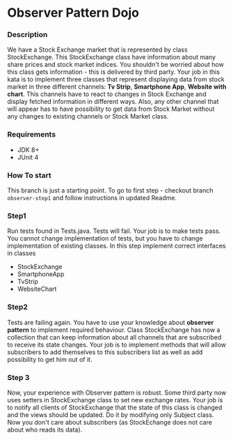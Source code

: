 # Observer Pattern Dojo

### Description
We have a Stock Exchange market that is represented by class StockExchange.
This StockExchange class have information about many share prices and stock market indices.
You shouldn't be worried about how this class gets information - this is delivered by third party. 
Your job in this kata is to implement three classes that represent displaying data from stock market 
in three different channels: **Tv Strip**, **Smartphone App**, **Website with chart**. This channels
have to react to changes in Stock Exchange and display fetched information in different ways. Also,
any other channel that will appear has to have possibility to get data from Stock Market without any 
changes to existing channels or Stock Market class.   
 

### Requirements
 * JDK 8+ 
 * JUnit 4


### How To start
This branch is just a starting point. To go to first step - checkout branch `observer-step1` and 
follow instructions in updated Readme.


### Step1
Run tests found in Tests.java. Tests will fail. 
Your job is to make tests pass. You cannot change implementation of tests, but you have to change
implementation of existing classes. In this step implement correct interfaces in classes
* StockExchange
* SmartphoneApp
* TvStrip
* WebsiteChart

### Step2
Tests are failing again. You have to use your knowledge about **observer pattern**
to implement required behaviour. Class StockExchange has now a collection that can keep information about all 
channels that are subscribed to receive its state changes. Your job is to implement methods that will 
allow subscribers to add themselves to this subscribers list as well as add possibility to get him out of it.

### Step 3
Now, your experience with Observer pattern is robust. 
Some third party now uses setters in StockExchange class to set new exchange rates. Your job is to notify all clients
of StockExchange that the state of this class is changed and the views should be updated. Do it by modifying only 
Subject class. Now you don't care about subscribers (as StockEchange does not care about who reads its data).  